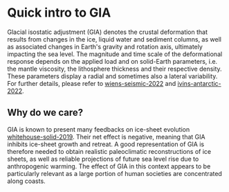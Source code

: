 # Quick intro to GIA

Glacial isostatic adjustment (GIA) denotes the crustal deformation that results from changes in the ice, liquid water and sediment columns, as well as associated changes in Earth's gravity and rotation axis, ultimately impacting the sea level. The magnitude and time scale of the deformational response depends on the applied load and on solid-Earth parameters, i.e. the mantle viscosity, the lithosphere thickness and their respective density. These parameters display a radial and sometimes also a lateral variability. For further details, please refer to [wiens-seismic-2022](@citet) and [ivins-antarctic-2022](@citet).

## Why do we care?

GIA is known to present many feedbacks on ice-sheet evolution [whitehouse-solid-2019](@cite). Their net effect is negative, meaning that GIA inhibits ice-sheet growth and retreat. A good representation of GIA is therefore needed to obtain realistic paleoclimatic reconstructions of ice sheets, as well as reliable projections of future sea level rise due to anthropogenic warming. The effect of GIA in this context appears to be particularly relevant as a large portion of human societies are concentrated along coasts.